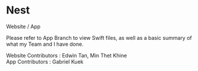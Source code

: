 # Nest
Website / App 

Please refer to App Branch to view Swift files, as well as a basic summary of what my Team and I have done.

Website Contributors : Edwin Tan, Min Thet Khine<br>
App Contributors : Gabriel Kuek
